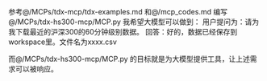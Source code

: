 参考@/MCPs/tdx-mcp/tdx-examples.md 和@/mcp_codes.md 编写@/MCPs/tdx-hs300-mcp/MCP.py 
我希望大模型可以做到：
用户提问为：请为我下载最近的沪深300的60分钟级别数据。
回答：好的，数据已经保存到workspace里。文件名为xxxx.csv

而@/MCPs/tdx-hs300-mcp/MCP.py 的目标就是为大模型提供工具，让上述需求可以被响应。